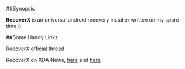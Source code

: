 ##Synopsis

**RecoverX** is an universal android recovery installer written on my spare time :)

##Some Handy Links

[RecoverX official thread](http://forum.xda-developers.com/showthread.php?t=1773227)

RecoverX on XDA News, [here](http://www.xda-developers.com/install-a-custom-recovery-image-on-any-xperia-device-with-recoverx/) and [here](http://www.xda-developers.com/recoverx-updated-to-support-over-100-devices/)
